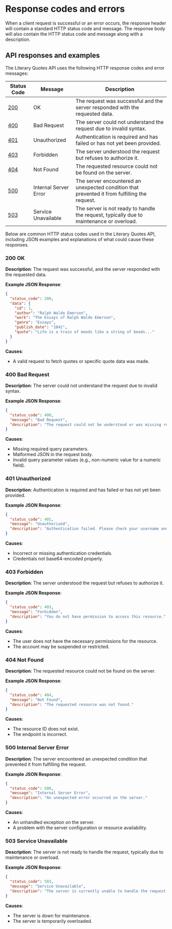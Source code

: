 # Response codes and errors

When a client request is successful or an error occurs, the response header will contain a standard HTTP status code and message. The response body will also contain the HTTP status code and message along with a description.

## API responses and examples

The Literary Quotes API uses the following HTTP response codes and error messages:

| Status Code | Message                | Description                                                                                   |
|-------------|------------------------|-----------------------------------------------------------------------------------------------|
| [200](placeholder-link)         | OK                     | The request was successful and the server responded with the requested data.                  |
| [400](placeholder-link)          | Bad Request            | The server could not understand the request due to invalid syntax.                            |
| [401](placeholder-link)          | Unauthorized           | Authentication is required and has failed or has not yet been provided.                       |
| [403](placeholder-link)          | Forbidden              | The server understood the request but refuses to authorize it.                                |
| [404](placeholder-link)          | Not Found              | The requested resource could not be found on the server.                                      |
| [500](placeholder-link)          | Internal Server Error  | The server encountered an unexpected condition that prevented it from fulfilling the request. |
| [503](placeholder-link)          | Service Unavailable    | The server is not ready to handle the request, typically due to maintenance or overload.      |

Below are common HTTP status codes used in the Literary Quotes API, including JSON examples and explanations of what could cause these responses.

### 200 OK

**Description**: The request was successful, and the server responded with the requested data.

**Example JSON Response**:

```json
{
  "status_code": 200,
  "data": {
    "id": 1,
    "author": "Ralph Waldo Emerson",
    "work": "The Essays of Ralph Waldo Emerson",
    "genre": "Essays",
    "publish_date": "1841",
    "quote": "Life is a train of moods like a string of beads..."
  }
}
```

**Causes**:
- A valid request to fetch quotes or specific quote data was made.

### 400 Bad Request

**Description**: The server could not understand the request due to invalid syntax.

**Example JSON Response**:

```json
{
  "status_code": 400,
  "message": "Bad Request",
  "description": "The request could not be understood or was missing required parameters."
}
```

**Causes**:
- Missing required query parameters.
- Malformed JSON in the request body.
- Invalid query parameter values (e.g., non-numeric value for a numeric field).

### 401 Unauthorized

**Description**: Authentication is required and has failed or has not yet been provided.

**Example JSON Response**:

```json
{
  "status_code": 401,
  "message": "Unauthorized",
  "description": "Authentication failed. Please check your username and password."
}
```

**Causes**:
- Incorrect or missing authentication credentials.
- Credentials not base64-encoded properly.

### 403 Forbidden

**Description**: The server understood the request but refuses to authorize it.

**Example JSON Response**:

```json
{
  "status_code": 403,
  "message": "Forbidden",
  "description": "You do not have permission to access this resource."
}
```

**Causes**:
- The user does not have the necessary permissions for the resource.
- The account may be suspended or restricted.

### 404 Not Found

**Description**: The requested resource could not be found on the server.

**Example JSON Response**:

```json
{
  "status_code": 404,
  "message": "Not Found",
  "description": "The requested resource was not found."
}
```

**Causes**:
- The resource ID does not exist.
- The endpoint is incorrect.

### 500 Internal Server Error

**Description**: The server encountered an unexpected condition that prevented it from fulfilling the request.

**Example JSON Response**:

```json
{
  "status_code": 500,
  "message": "Internal Server Error",
  "description": "An unexpected error occurred on the server."
}
```

**Causes**:
- An unhandled exception on the server.
- A problem with the server configuration or resource availability.

### 503 Service Unavailable

**Description**: The server is not ready to handle the request, typically due to maintenance or overload.

**Example JSON Response**:

```json
{
  "status_code": 503,
  "message": "Service Unavailable",
  "description": "The server is currently unable to handle the request due to temporary overload or scheduled maintenance."
}
```

**Causes**:
- The server is down for maintenance.
- The server is temporarily overloaded.
